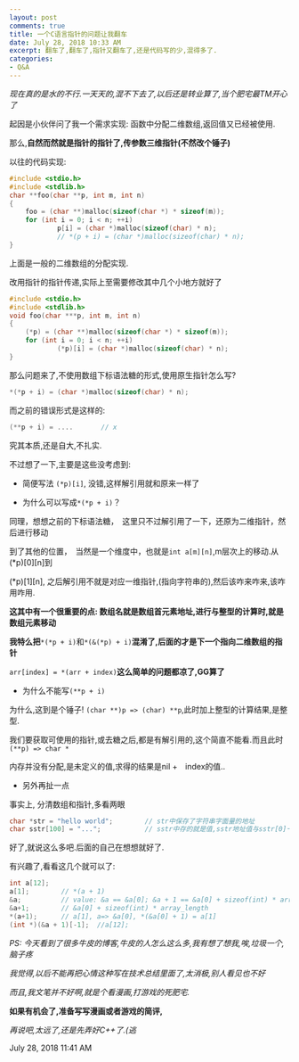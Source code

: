 ```yaml
---
layout: post
comments: true
title: 一个C语言指针的问题让我翻车
date: July 28, 2018 10:33 AM
excerpt: 翻车了,翻车了,指针又翻车了,还是代码写的少,混得多了.
categories:
- Q&A
---
```


*现在真的是水的不行.一天天的,混不下去了,以后还是转业算了,当个肥宅最TM开心了*

起因是小伙伴问了我一个需求实现: 函数中分配二维数组,返回值又已经被使用.

那么,**自然而然就是指针的指针了,传参数三维指针(不然改个锤子)**

以往的代码实现:

```cpp
#include <stdio.h>
#include <stdlib.h>
char **foo(char **p, int m, int n)
{
    foo = (char **)malloc(sizeof(char *) * sizeof(m));
    for (int i = 0; i < n; ++i)
	        p[i] = (char *)malloc(sizeof(char) * n);
			// *(p + i) = (char *)malloc(sizeof(char) * n);
}
```

上面是一般的二维数组的分配实现.

改用指针的指针传递,实际上至需要修改其中几个小地方就好了

```cpp
#include <stdio.h>
#include <stdlib.h>
void foo(char ***p, int m, int n)
{
    (*p) = (char **)malloc(sizeof(char *) * sizeof(m));
    for (int i = 0; i < n; ++i)
	        (*p)[i] = (char *)malloc(sizeof(char) * n);
}
```

那么问题来了,不使用数组下标语法糖的形式,使用原生指针怎么写?

```cpp
*(*p + i) = (char *)malloc(sizeof(char) * n);
```

而之前的错误形式是这样的:

```cpp
(**p + i) = ....       // x
```

究其本质,还是自大,不扎实.

不过想了一下,主要是这些没考虑到:

- 简便写法 `(*p)[i]`, 没错,这样解引用就和原来一样了

- 为什么可以写成`*(*p + i)`？

 同理，想想之前的下标语法糖，　这里只不过解引用了一下，还原为二维指针，然后进行移动

 到了其他的位置，　当然是一个维度中，也就是`int a[m][n]`,m层次上的移动.从(*p)[0][n]到

 (*p)[1][n], 之后解引用不就是对应一维指针,(指向字符串的),然后该咋来咋来,该咋用咋用.

 **这其中有一个很重要的点: 数组名就是数组首元素地址,进行与整型的计算时,就是数组元素移动**
 
 **我特么把**`*(*p + i)`和`*(&(*p) + i)`**混淆了,后面的才是下一个指向二维数组的指针**
 
 `arr[index] = *(arr + index)`**这么简单的问题都凉了,GG算了**
 
- 为什么不能写`(**p + i)`

 为什么,这到是个锤子! `(char **)p => (char) **p`,此时加上整型的计算结果,是整型.
 
 我们要获取可使用的指针,或去糖之后,都是有解引用的,这个简直不能看.而且此时`(**p) => char *`
 
 内存并没有分配,是未定义的值,求得的结果是nil +　index的值.. 
 
- 另外再扯一点

 事实上, 分清数组和指针,多看两眼
 
 ```cpp
 char *str = "hello world";        // str中保存了字符串字面量的地址
 char sstr[100] = "...";           // sstr中存的就是值,sstr地址值与sstr[0]一致
 ```
 
好了,就说这么多吧.后面的自己在想想就好了.

有兴趣了,看看这几个就可以了:

```cpp
int a[12];
a[1];        // *(a + 1)
&a;          // value: &a == &a[0]; &a + 1 == &a[0] + sizeof(int) * array_length;
&a+1;        // &a[0] + sizeof(int) * array_length
*(a+1);      // a[1], a=> &a[0], *(&a[0] + 1) = a[1]
(int *)(&a + 1)[-1];  //a[12];
```

*PS: 今天看到了很多牛皮的博客,牛皮的人怎么这么多,我有想了想我,唉,垃圾一个,脑子疼*

*我觉得,以后不能再把心情这种写在技术总结里面了,太消极,别人看见也不好*

*而且,我文笔并不好啊,就是个看漫画,打游戏的死肥宅.*

**如果有机会了,准备写写漫画或者游戏的简评,**

*再说吧,太远了,还是先弄好C++了.(逃*

July 28, 2018 11:41 AM
